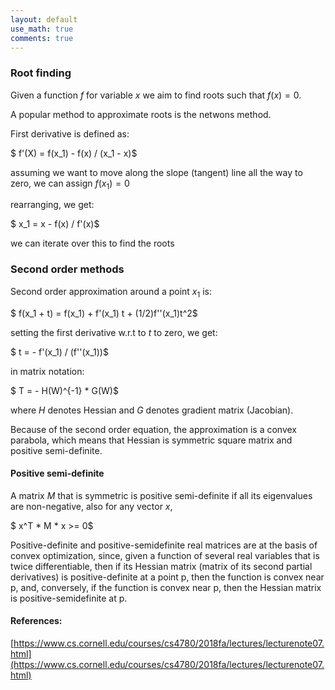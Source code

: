 ```yaml
---
layout: default
use_math: true
comments: true
---
```



### Root finding

Given a function $f$ for variable $x$ we aim to find roots such that $f(x) = 0$.

A popular method to approximate roots is the netwons method.

First derivative is defined as:

$ f'(X) = f(x_1) - f(x) / (x_1 - x)$

assuming we want to move along the slope (tangent) line all the way to zero, we can assign $f(x_1) = 0$

rearranging, we get:

$ x_1 = x - f(x) / f'(x)$

we can iterate over this to find the roots


### Second order methods

Second order approximation around a point $x_1$ is:

$ f(x_1 + t) = f(x_1) + f'(x_1) t + (1/2)f''(x_1)t^2$

setting the first derivative w.r.t to $t$ to zero, we get:

$ t = - f'(x_1) / (f''(x_1))$

in matrix notation:

$ T = - H(W)^{-1} \* G(W)$

where $H$ denotes Hessian and $G$ denotes gradient matrix (Jacobian).

Because of the second order equation, the approximation is a convex parabola, which means that Hessian is symmetric square matrix and positive semi-definite.



#### Positive semi-definite

A matrix $M$ that is symmetric is positive semi-definite if all its eigenvalues are non-negative, also for any vector $x$,

$ x^T \* M \* x >= 0$

Positive-definite and positive-semidefinite real matrices are at the basis of convex optimization, since, given a function of several real variables that is twice differentiable, then if its Hessian matrix (matrix of its second partial derivatives) is positive-definite at a point p, then the function is convex near p, and, conversely, if the function is convex near p, then the Hessian matrix is positive-semidefinite at p.

#### References:

[https://www.cs.cornell.edu/courses/cs4780/2018fa/lectures/lecturenote07.html](https://www.cs.cornell.edu/courses/cs4780/2018fa/lectures/lecturenote07.html)

